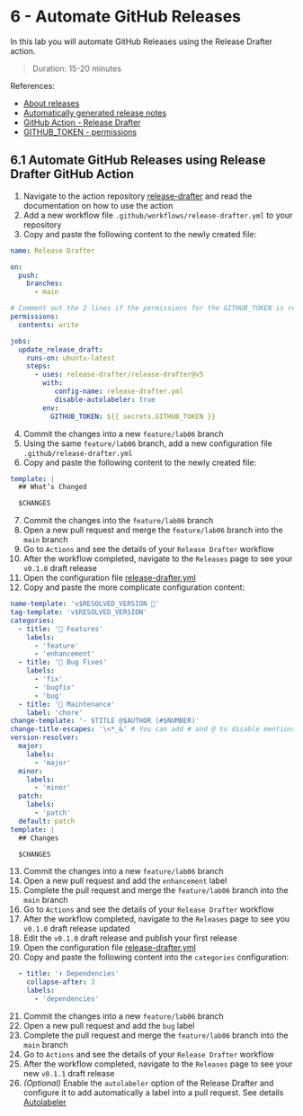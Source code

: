 # 6 - Automate GitHub Releases
In this lab you will automate GitHub Releases using the Release Drafter action.
> Duration: 15-20 minutes

References:
- [About releases](https://docs.github.com/en/repositories/releasing-projects-on-github/about-releases)
- [Automatically generated release notes](https://docs.github.com/en/repositories/releasing-projects-on-github/automatically-generated-release-notes)
- [GitHub Action - Release Drafter](https://github.com/marketplace/actions/release-drafter)
- [GITHUB_TOKEN - permissions](https://docs.github.com/en/actions/using-workflows/workflow-syntax-for-github-actions#permissions)

## 6.1 Automate GitHub Releases using Release Drafter GitHub Action

1. Navigate to the action repository [release-drafter](https://github.com/release-drafter/release-drafter) and read the documentation on how to use the action
2. Add a new workflow file `.github/workflows/release-drafter.yml` to your repository
3. Copy and paste the following content to the newly created file:
```YAML
name: Release Drafter

on:
  push:
    branches:
      - main

# Comment out the 2 lines if the permissions for the GITHUB_TOKEN is read and write and you get an workflow runtime error
permissions:
  contents: write

jobs:
  update_release_draft:
    runs-on: ubuntu-latest
    steps:
      - uses: release-drafter/release-drafter@v5
        with:
           config-name: release-drafter.yml
           disable-autolabeler: true
        env:
          GITHUB_TOKEN: ${{ secrets.GITHUB_TOKEN }}
```
4. Commit the changes into a new `feature/lab06` branch
5. Using the same `feature/lab06` branch, add a new configuration file `.github/release-drafter.yml`
6. Copy and paste the following content to the newly created file:
```YAML
template: |
  ## What’s Changed

  $CHANGES
```
7. Commit the changes into the `feature/lab06` branch
8. Open a new pull request and merge the `feature/lab06` branch into the `main` branch
9. Go to `Actions` and see the details of your `Release Drafter` workflow 
10. After the workflow completed, navigate to the `Releases` page to see your `v0.1.0` draft release
11. Open the configuration file [release-drafter.yml](/.github/release-drafter.yml)
12. Copy and paste the more complicate configuration content:
```YAML
name-template: 'v$RESOLVED_VERSION 🌈'
tag-template: 'v$RESOLVED_VERSION'
categories:
  - title: '🚀 Features'
    labels:
      - 'feature'
      - 'enhancement'
  - title: '🐛 Bug Fixes'
    labels:
      - 'fix'
      - 'bugfix'
      - 'bug'
  - title: '🧰 Maintenance'
    label: 'chore'
change-template: '- $TITLE @$AUTHOR (#$NUMBER)'
change-title-escapes: '\<*_&' # You can add # and @ to disable mentions, and add ` to disable code blocks.
version-resolver:
  major:
    labels:
      - 'major'
  minor:
    labels:
      - 'minor'
  patch:
    labels:
      - 'patch'
  default: patch
template: |
  ## Changes

  $CHANGES
```
13. Commit the changes into a new `feature/lab06` branch
14. Open a new pull request and add the `enhancement` label 
15. Complete the pull request and merge the `feature/lab06` branch into the `main` branch
16. Go to `Actions` and see the details of your `Release Drafter` workflow 
17. After the workflow completed, navigate to the `Releases` page to see you `v0.1.0` draft release updated
18. Edit the `v0.1.0` draft release and publish your first release
19. Open the configuration file [release-drafter.yml](/.github/release-drafter.yml) 
20. Copy and paste the following content into the `categories` configuration:
```YAML
  - title: '⬆️ Dependencies'
    collapse-after: 3
    labels:
      - 'dependencies'
```
21. Commit the changes into a new `feature/lab06` branch
22. Open a new pull request and add the `bug` label 
23. Complete the pull request and merge the `feature/lab06` branch into the `main` branch
24. Go to `Actions` and see the details of your `Release Drafter` workflow 
25. After the workflow completed, navigate to the `Releases` page to see your new `v0.1.1` draft release
26. _(Optional)_ Enable the `autolabeler` option of the Release Drafter and configure it to add automatically a label into a pull request. See details [Autolabeler](https://github.com/release-drafter/release-drafter#autolabeler)
